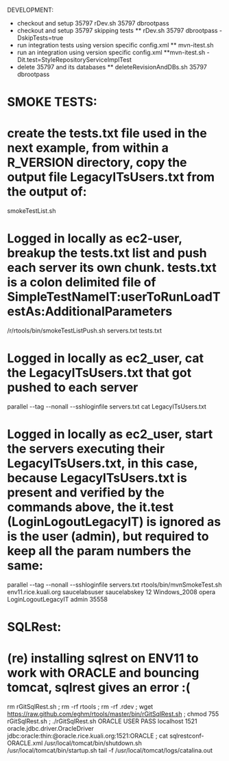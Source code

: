 DEVELOPMENT:
* checkout and setup 35797
		rDev.sh 35797 dbrootpass
* checkout and setup 35797 skipping tests
** rDev.sh 35797 dbrootpass -DskipTests=true
* run integration tests using version specific config.xml
** mvn-itest.sh 
* run an integration using version specific config.xml
**mvn-itest.sh -Dit.test=StyleRepositoryServiceImplTest
* delete 35797 and its databases
** deleteRevisionAndDBs.sh 35797 dbrootpass

# SMOKE TESTS:
# create the tests.txt file used in the next example, from within a R_VERSION directory, copy the output file LegacyITsUsers.txt from the output of:
smokeTestList.sh
# Logged in locally as ec2-user, breakup the tests.txt list and push each server its own chunk.  tests.txt is a colon delimited file of SimpleTestNameIT:userToRunLoadTestAs:AdditionalParameters 
/r/rtools/bin/smokeTestListPush.sh servers.txt tests.txt
# Logged in locally as ec2_user, cat the LegacyITsUsers.txt that got pushed to each server
parallel --tag --nonall --sshloginfile servers.txt  cat LegacyITsUsers.txt
# Logged in locally as ec2_user, start the servers executing their LegacyITsUsers.txt, in this case, because LegacyITsUsers.txt is present and verified by the commands above, the it.test (LoginLogoutLegacyIT) is ignored as is the user (admin), but required to keep all the param numbers the same:
parallel --tag --nonall --sshloginfile servers.txt rtools/bin/mvnSmokeTest.sh env11.rice.kuali.org saucelabsuser saucelabskey 12 Windows_2008 opera LoginLogoutLegacyIT admin 35558

# SQLRest:
# (re) installing sqlrest on ENV11 to work with ORACLE and bouncing tomcat, sqlrest gives an error :(
rm rGitSqlRest.sh ; rm -rf rtools ; rm -rf .rdev ; wget https://raw.github.com/eghm/rtools/master/bin/rGitSqlRest.sh ; chmod 755 rGitSqlRest.sh ; ./rGitSqlRest.sh ORACLE USER PASS localhost 1521 oracle.jdbc.driver.OracleDriver jdbc:oracle:thin:@oracle.rice.kuali.org:1521:ORACLE ; cat sqlrestconf-ORACLE.xml
/usr/local/tomcat/bin/shutdown.sh
/usr/local/tomcat/bin/startup.sh
tail -f /usr/local/tomcat/logs/catalina.out

